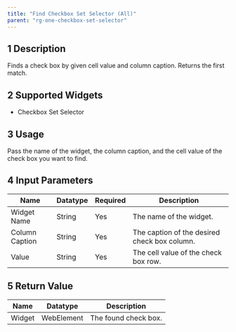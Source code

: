 ```yaml
---
title: "Find Checkbox Set Selector (All)"
parent: "rg-one-checkbox-set-selector"
---
```


## 1 Description

Finds a check box by given cell value and column caption. Returns the first match.

## 2 Supported Widgets

* Checkbox Set Selector

## 3 Usage

Pass the name of the widget, the column caption, and the cell value of the check box you want to find.

## 4 Input Parameters

Name | Datatype | Required | Description
---- | -------- | -------- | ---------------
Widget Name | String | Yes | The name of the widget.
Column Caption | String  | Yes | The caption of the desired check box column.
Value | String | Yes | The cell value of the check box row.

## 5 Return Value

Name | Datatype | Description
---- | --------- | ---------------
Widget | WebElement | The found check box.
